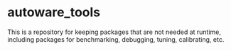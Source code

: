 # autoware_tools

This is a repository for keeping packages that are not needed at runtime, including packages for benchmarking, debugging, tuning, calibrating, etc.
